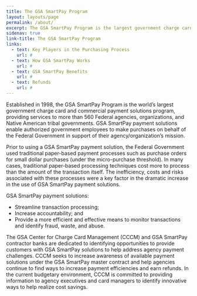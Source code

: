 ```yaml
---
title: The GSA SmartPay Program
layout: layouts/page
permalink: /about/
excerpt: The GSA SmartPay Program is the largest government charge card and commercial payment solutions program in the world.
sidenav: true
link-title: The GSA SmartPay Program
links:
  - text: Key Players in the Purchasing Process
    url: #
  - text: How GSA SmartPay Works
    url: #
  - text: GSA SmartPay Benefits
    url: #
  - text: Refunds
    url: #
---
```


Established in 1998, the GSA SmartPay Program is the world’s largest government charge card and commercial payment solutions program, providing services to more than 560 Federal agencies, organizations, and Native American tribal governments. GSA SmartPay payment solutions enable authorized government employees to make purchases on behalf of the Federal Government in support of their agency/organization’s mission.

Prior to using a GSA SmartPay payment solution, the Federal Government used traditional paper-based payment processes such as purchase orders for small dollar purchases (under the micro-purchase threshold).  In many cases, traditional paper-based processing techniques cost more to process than the amount of the transaction itself.  The inefficiency, costs and risks associated with these processes were a key factor in the dramatic increase in the use of GSA SmartPay payment solutions.

GSA SmartPay payment solutions:

- Streamline transaction processing;
- Increase accountability; and
- Provide a more efficient and effective means to monitor transactions and identify fraud, waste, and abuse.

The GSA Center for Charge Card Management (CCCM) and GSA SmartPay contractor banks are dedicated to identifying opportunities to provide customers with GSA SmartPay solutions to help address agency payment challenges.  CCCM seeks to increase awareness of available payment solutions under the GSA SmartPay master contract and help agencies continue to find ways to increase payment efficiencies and earn refunds.  In the current budgetary environment, CCCM is committed to providing information to agency executives and card managers to identify innovative ways to help realize cost savings.